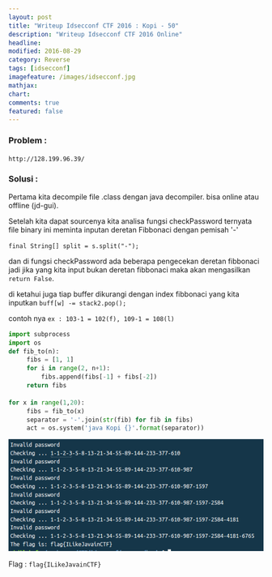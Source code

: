 ```yaml
---
layout: post
title: "Writeup Idsecconf CTF 2016 : Kopi - 50"
description: "Writeup Idsecconf CTF 2016 Online"
headline: 
modified: 2016-08-29
category: Reverse
tags: [idsecconf]
imagefeature: /images/idsecconf.jpg
mathjax: 
chart: 
comments: true
featured: false
---
```


### Problem :

`http://128.199.96.39/`

### Solusi :

Pertama kita decompile file .class dengan java decompiler. bisa online atau offline (jd-gui).

Setelah kita dapat sourcenya kita analisa fungsi checkPassword ternyata file binary ini meminta
inputan deretan Fibbonaci dengan pemisah '-' 

`final String[] split = s.split("-");`

dan di fungsi checkPassword ada beberapa pengecekan deretan fibbonaci jadi jika yang kita
input bukan deretan fibbonaci maka akan mengasilkan `return False`.

di ketahui juga tiap buffer dikurangi dengan index fibbonaci yang kita inputkan
`buff[w] -= stack2.pop();`

contoh nya 
`ex : 103-1 = 102(f), 109-1 = 108(l)`

```python
import subprocess
import os
def fib_to(n):
     fibs = [1, 1]
     for i in range(2, n+1):
         fibs.append(fibs[-1] + fibs[-2])
     return fibs

for x in range(1,20):
     fibs = fib_to(x)
     separator = '-'.join(str(fib) for fib in fibs)
     act = os.system('java Kopi {}'.format(separator))
```

![Kopi Flag](/images/kopi_flag.png)

Flag : `flag{ILikeJavainCTF}`